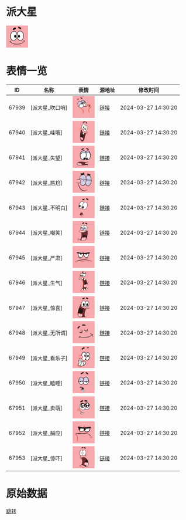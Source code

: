 # 派大星

<img src="./cover.png" height="60" alt="cover" />

# 表情一览

|ID|名称|表情|源地址|修改时间|
|----|----|----|----|----|
|67939|[派大星_吹口哨]|<img src="./pic/067939_%5B派大星_吹口哨%5D.png" height="60" alt="吹口哨"/>|[链接](https://i0.hdslb.com/bfs/garb/0d79ad23708765b2d656e5cba8715c846779c6d8.png)|2024-03-27 14:30:20|
|67940|[派大星_哇哦]|<img src="./pic/067940_%5B派大星_哇哦%5D.png" height="60" alt="哇哦"/>|[链接](https://i0.hdslb.com/bfs/garb/5068c4d58263f44c908e4a53074bcc2782b220a5.png)|2024-03-27 14:30:20|
|67941|[派大星_失望]|<img src="./pic/067941_%5B派大星_失望%5D.png" height="60" alt="失望"/>|[链接](https://i0.hdslb.com/bfs/garb/e1311c46b40716b51eaf15e2cace743499b40d44.png)|2024-03-27 14:30:20|
|67942|[派大星_尴尬]|<img src="./pic/067942_%5B派大星_尴尬%5D.png" height="60" alt="尴尬"/>|[链接](https://i0.hdslb.com/bfs/garb/f7cf5eb0252c5dd25bad9f657cc6ec492facefb2.png)|2024-03-27 14:30:20|
|67943|[派大星_不明白]|<img src="./pic/067943_%5B派大星_不明白%5D.png" height="60" alt="不明白"/>|[链接](https://i0.hdslb.com/bfs/garb/262ee3a263df24860293c312a7673d9474543428.png)|2024-03-27 14:30:20|
|67944|[派大星_嘲笑]|<img src="./pic/067944_%5B派大星_嘲笑%5D.png" height="60" alt="嘲笑"/>|[链接](https://i0.hdslb.com/bfs/garb/256c0277af830121ba644306ac6128eff09ffed4.png)|2024-03-27 14:30:20|
|67945|[派大星_严肃]|<img src="./pic/067945_%5B派大星_严肃%5D.png" height="60" alt="严肃"/>|[链接](https://i0.hdslb.com/bfs/garb/ef119f5d3c4aba2422fbe459b89555bd357d7f1b.png)|2024-03-27 14:30:20|
|67946|[派大星_生气]|<img src="./pic/067946_%5B派大星_生气%5D.png" height="60" alt="生气"/>|[链接](https://i0.hdslb.com/bfs/garb/a1916efb2954b5920d22492b480a25036c380cb7.png)|2024-03-27 14:30:20|
|67947|[派大星_惊喜]|<img src="./pic/067947_%5B派大星_惊喜%5D.png" height="60" alt="惊喜"/>|[链接](https://i0.hdslb.com/bfs/garb/37a873617d7a60f74b5c28d1fc10f764dcccd0fb.png)|2024-03-27 14:30:20|
|67948|[派大星_无所谓]|<img src="./pic/067948_%5B派大星_无所谓%5D.png" height="60" alt="无所谓"/>|[链接](https://i0.hdslb.com/bfs/garb/5b8466290472bef06f6de0318631739002cce90e.png)|2024-03-27 14:30:20|
|67949|[派大星_看乐子]|<img src="./pic/067949_%5B派大星_看乐子%5D.png" height="60" alt="看乐子"/>|[链接](https://i0.hdslb.com/bfs/garb/5263a04e5d5995b9130ca679945a579d4e93543a.png)|2024-03-27 14:30:20|
|67950|[派大星_瞌睡]|<img src="./pic/067950_%5B派大星_瞌睡%5D.png" height="60" alt="瞌睡"/>|[链接](https://i0.hdslb.com/bfs/garb/45487014184ad06b130c435f01cdebc0b4d4eaf3.png)|2024-03-27 14:30:20|
|67951|[派大星_卖萌]|<img src="./pic/067951_%5B派大星_卖萌%5D.png" height="60" alt="卖萌"/>|[链接](https://i0.hdslb.com/bfs/garb/b2a996d3dcf91ead04022462935553c11ec6a95a.png)|2024-03-27 14:30:20|
|67952|[派大星_膈应]|<img src="./pic/067952_%5B派大星_膈应%5D.png" height="60" alt="膈应"/>|[链接](https://i0.hdslb.com/bfs/garb/9a5d4796d7e8f66e6512c162c00784fa4aebc719.png)|2024-03-27 14:30:20|
|67953|[派大星_惊吓]|<img src="./pic/067953_%5B派大星_惊吓%5D.png" height="60" alt="惊吓"/>|[链接](https://i0.hdslb.com/bfs/garb/45c3e06520821bbf1bb6791d66effb373077f10c.png)|2024-03-27 14:30:20|

# 原始数据

[跳转](./raw.json)


